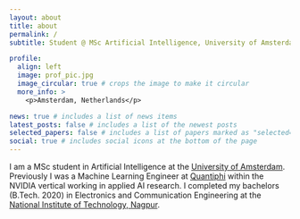 ```yaml
---
layout: about
title: about
permalink: /
subtitle: Student @ MSc Artificial Intelligence, University of Amsterdam

profile:
  align: left
  image: prof_pic.jpg
  image_circular: true # crops the image to make it circular
  more_info: >
    <p>Amsterdam, Netherlands</p>

news: true # includes a list of news items
latest_posts: false # includes a list of the newest posts
selected_papers: false # includes a list of papers marked as "selected={true}"
social: true # includes social icons at the bottom of the page
---
```


I am a MSc student in Artificial Intelligence at the [University of Amsterdam](https://www.uva.nl/en). Previously I was a Machine Learning Engineer at [Quantiphi](https://quantiphi.com/) within the NVIDIA vertical working in applied AI research. I completed my bachelors (B.Tech. 2020) in Electronics and Communication Engineering at the [National Institute of Technology, Nagpur](https://vnit.ac.in/).
